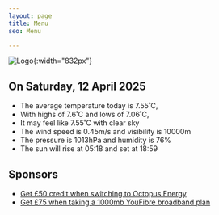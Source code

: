 ```yaml
---
layout: page
title: Menu
seo: Menu

---
```


![Logo](/images/logo.jpg){:width="832px"}

<!-- weather_marker starts -->
## On Saturday, 12 April 2025

- The average temperature today is 7.55˚C,
- With highs of 7.6˚C and lows of 7.06˚C,
- It may feel like 7.55˚C with clear sky
- The wind speed is 0.45m/s and visibility is 10000m
- The pressure is 1013hPa and humidity is 76%
- The sun will rise at 05:18 and set at 18:59

<!-- weather_marker ends -->

## Sponsors

- [Get £50 credit when switching to Octopus Energy](https://bit.ly/3oD1nnS)
- [Get £75 when taking a 1000mb YouFibre broadband plan](https://aklam.io/91zWhU?)



